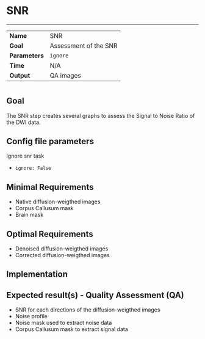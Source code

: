 # SNR
---

|                |                                                       |
|----------------|-------------------------------------------------------|
|**Name**        | SNR                                                   |
|**Goal**        | Assessment of the SNR                                 |
|**Parameters**  | `ignore`                                              |
|**Time**        | N/A                                                   |
|**Output**      | QA images                                             |

#

## Goal

The SNR step creates several graphs to assess the Signal to Noise Ratio of the DWI data.

## Config file parameters

Ignore snr task
- `ignore: False`

## Minimal Requirements

- Native diffusion-weigthed images
- Corpus Callusum mask
- Brain mask

## Optimal Requirements

- Denoised diffusion-weigthed images
- Corrected diffusion-weigthed images

## Implementation


## Expected result(s) - Quality Assessment (QA)

- SNR for each directions of the diffusion-weigthed images
- Noise profile
- Noise mask used to extract noise data
- Corpus Callusum mask to extract signal data

